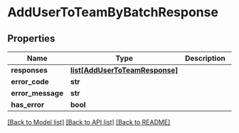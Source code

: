 # AddUserToTeamByBatchResponse

## Properties
Name | Type | Description | Notes
------------ | ------------- | ------------- | -------------
**responses** | [**list[AddUserToTeamResponse]**](AddUserToTeamResponse.md) |  | [optional] 
**error_code** | **str** |  | [optional] 
**error_message** | **str** |  | [optional] 
**has_error** | **bool** |  | [optional] 

[[Back to Model list]](../README.md#documentation-for-models) [[Back to API list]](../README.md#documentation-for-api-endpoints) [[Back to README]](../README.md)


